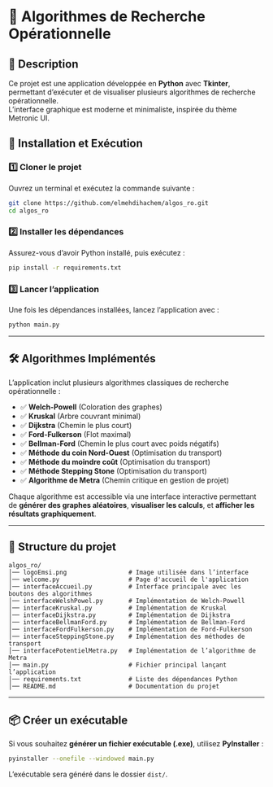 # 🎯 Algorithmes de Recherche Opérationnelle

## 📌 Description
Ce projet est une application développée en **Python** avec **Tkinter**, permettant d’exécuter et de visualiser plusieurs algorithmes de recherche opérationnelle.  
L’interface graphique est moderne et minimaliste, inspirée du thème Metronic UI.

## 🚀 Installation et Exécution

### 1️⃣ **Cloner le projet**
Ouvrez un terminal et exécutez la commande suivante :
```bash
git clone https://github.com/elmehdihachem/algos_ro.git
cd algos_ro
```

### 2️⃣ **Installer les dépendances**
Assurez-vous d’avoir Python installé, puis exécutez :
```bash
pip install -r requirements.txt
```

### 3️⃣ **Lancer l’application**
Une fois les dépendances installées, lancez l’application avec :
```bash
python main.py
```

---

## 🛠 **Algorithmes Implémentés**
L’application inclut plusieurs algorithmes classiques de recherche opérationnelle :

- ✅ **Welch-Powell** (Coloration des graphes)  
- ✅ **Kruskal** (Arbre couvrant minimal)  
- ✅ **Dijkstra** (Chemin le plus court)  
- ✅ **Ford-Fulkerson** (Flot maximal)  
- ✅ **Bellman-Ford** (Chemin le plus court avec poids négatifs)  
- ✅ **Méthode du coin Nord-Ouest** (Optimisation du transport)  
- ✅ **Méthode du moindre coût** (Optimisation du transport)  
- ✅ **Méthode Stepping Stone** (Optimisation du transport)  
- ✅ **Algorithme de Metra** (Chemin critique en gestion de projet)  

Chaque algorithme est accessible via une interface interactive permettant de **générer des graphes aléatoires**, **visualiser les calculs**, et **afficher les résultats graphiquement**.

---

## 📂 **Structure du projet**
```
algos_ro/
│── logoEmsi.png                 # Image utilisée dans l’interface
│── welcome.py                   # Page d'accueil de l'application
│── interfaceAccueil.py          # Interface principale avec les boutons des algorithmes
│── interfaceWelshPowel.py       # Implémentation de Welch-Powell
│── interfaceKruskal.py          # Implémentation de Kruskal
│── interfaceDijkstra.py         # Implémentation de Dijkstra
│── interfaceBellmanFord.py      # Implémentation de Bellman-Ford
│── interfaceFordFulkerson.py    # Implémentation de Ford-Fulkerson
│── interfaceSteppingStone.py    # Implémentation des méthodes de transport
│── interfacePotentielMetra.py   # Implémentation de l’algorithme de Metra
│── main.py                      # Fichier principal lançant l’application
│── requirements.txt             # Liste des dépendances Python
│── README.md                    # Documentation du projet
```

---

## 📦 **Créer un exécutable**
Si vous souhaitez **générer un fichier exécutable (.exe)**, utilisez **PyInstaller** :

```bash
pyinstaller --onefile --windowed main.py
```
L’exécutable sera généré dans le dossier `dist/`.

